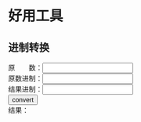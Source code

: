# 好用工具

## 进制转换

原&emsp;&emsp;数：<input id='convert-origin-number'> <br/>
原数进制：<input id='convert-number-base'> <br/>
结果进制：<input id='convert-result-base'> <br/>
<button onclick=number_convert() > convert </button> <br/>
结果：<span id='convert-result'> </span>

<script>
    function number_convert() {
        var number = document.getElementById('convert-origin-number').value;
        var base   = document.getElementById('convert-number-base').value;
        var resbase= document.getElementById('convert-result-base').value;

        var base_number = parseInt(base, 10);
        var result_base_number = parseInt(resbase, 10);
        var origin_number = parseInt(number, base_number);
        var result = origin_number.toString(result_base_number);

        document.getElementById('convert-result').innerHTML = result;
    }
</script>